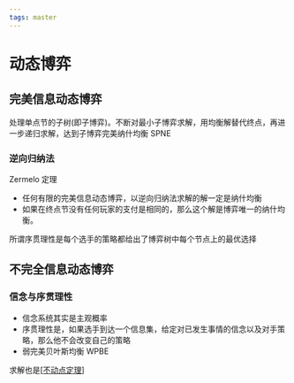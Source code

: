 ```yaml
---
tags: master
---
```

# 动态博弈

## 完美信息动态博弈

处理单点节的子树(即子博弈)。不断对最小子博弈求解，用均衡解替代终点，再进一步递归求解，达到子博弈完美纳什均衡 SPNE

### 逆向归纳法

Zermelo 定理

- 任何有限的完美信息动态博弈，以逆向归纳法求解的解一定是纳什均衡
- 如果在终点节没有任何玩家的支付是相同的，那么这个解是博弈唯一的纳什均衡。

所谓序贯理性是每个选手的策略都给出了博弈树中每个节点上的最优选择

## 不完全信息动态博弈

### 信念与序贯理性

- 信念系统其实是主观概率
- 序贯理性是，如果选手到达一个信息集，给定对已发生事情的信念以及对手策略，那么他不会改变自己的策略
- 弱完美贝叶斯均衡 WPBE

求解也是[[不动点定理]]

[//begin]: # "Autogenerated link references for markdown compatibility"
[不动点定理]: 不动点定理.md "不动点定理"
[//end]: # "Autogenerated link references"

